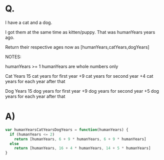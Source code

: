 # Q.
I have a cat and a dog.

I got them at the same time as kitten/puppy. That was humanYears years ago.

Return their respective ages now as [humanYears,catYears,dogYears]

NOTES:

humanYears >= 1
humanYears are whole numbers only

Cat Years
15 cat years for first year
+9 cat years for second year
+4 cat years for each year after that

Dog Years
15 dog years for first year
+9 dog years for second year
+5 dog years for each year after that

# A)
```js
var humanYearsCatYearsDogYears = function(humanYears) {
  if (humanYears <= 2)
    return [humanYears, 6 + 9 * humanYears, 6 + 9 * humanYears]
  else
    return [humanYears, 16 + 4 * humanYears, 14 + 5 * humanYears]
}
